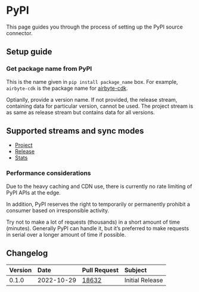 # PyPI

This page guides you through the process of setting up the PyPI source connector.

## Setup guide

### Get package name from PyPI

This is the name given in `pip install package_name` box. For example, `airbyte-cdk` is the package
name for [airbyte-cdk](https://pypi.org/project/airbyte-cdk/).

Optianlly, provide a version name. If not provided, the release stream, containing data for
particular version, cannot be used. The project stream is as same as release stream but contains
data for all versions.

## Supported streams and sync modes

- [Project](https://warehouse.pypa.io/api-reference/json.html#project)
- [Release](https://warehouse.pypa.io/api-reference/json.html#release)
- [Stats](https://warehouse.pypa.io/api-reference/stats.html)

### Performance considerations

Due to the heavy caching and CDN use, there is currently no rate limiting of PyPI APIs at the edge.

In addition, PyPI reserves the right to temporarily or permanently prohibit a consumer based on
irresponsible activity.

Try not to make a lot of requests (thousands) in a short amount of time (minutes). Generally PyPI
can handle it, but it’s preferred to make requests in serial over a longer amount of time if
possible.

## Changelog

| Version | Date       | Pull Request                                             | Subject         |
| :------ | :--------- | :------------------------------------------------------- | :-------------- |
| 0.1.0   | 2022-10-29 | [18632](https://github.com/airbytehq/airbyte/pull/18632) | Initial Release |
